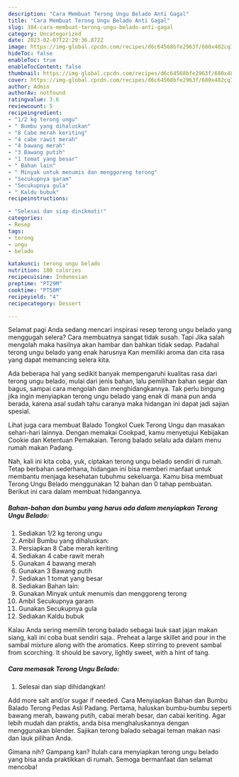 ```yaml
---
description: "Cara Membuat Terong Ungu Belado Anti Gagal"
title: "Cara Membuat Terong Ungu Belado Anti Gagal"
slug: 384-cara-membuat-terong-ungu-belado-anti-gagal
category: Uncategorized
date: 2023-02-07T22:29:36.872Z
image: https://img-global.cpcdn.com/recipes/d6c64568bfe2963f/680x482cq70/terong-ungu-belado-foto-resep-utama.jpg
hideToc: false
enableToc: true
enableTocContent: false
thumbnail: https://img-global.cpcdn.com/recipes/d6c64568bfe2963f/680x482cq70/terong-ungu-belado-foto-resep-utama.jpg
cover: https://img-global.cpcdn.com/recipes/d6c64568bfe2963f/680x482cq70/terong-ungu-belado-foto-resep-utama.jpg
author: Admin
authorAv: notfound
ratingvalue: 3.6
reviewcount: 5
recipeingredient:
- "1/2 kg terong ungu"
- " Bumbu yang dihaluskan"
- "8 Cabe merah keriting"
- "4 cabe rawit merah"
- "4 bawang merah"
- "3 Bawang putih"
- "1 tomat yang besar"
- " Bahan lain"
- " Minyak untuk menumis dan menggoreng terong"
- "Secukupnya garam"
- "Secukupnya gula"
- " Kaldu bubuk"
recipeinstructions:

- "Selesai dan siap dinikmati!"
categories:
- Resep
tags:
- terong
- ungu
- belado

katakunci: terong ungu belado 
nutrition: 180 calories
recipecuisine: Indonesian
preptime: "PT29M"
cooktime: "PT58M"
recipeyield: "4"
recipecategory: Dessert

---
```



Selamat pagi Anda sedang mencari inspirasi resep terong ungu belado yang menggugah selera? Cara membuatnya sangat tidak susah. Tapi Jika salah mengolah maka hasilnya akan hambar dan bahkan tidak sedap. Padahal terong ungu belado yang enak harusnya Kan memiliki aroma dan cita rasa yang dapat memancing selera kita.


Ada beberapa hal yang sedikit banyak mempengaruhi kualitas rasa dari terong ungu belado, mulai dari jenis bahan, lalu pemilihan bahan segar dan bagus, sampai cara mengolah dan menghidangkannya. Tak perlu bingung jika ingin menyiapkan terong ungu belado yang enak di mana pun anda berada, karena asal sudah tahu caranya maka hidangan ini dapat jadi sajian spesial.

Lihat juga cara membuat Balado Tongkol Cuek Terong Ungu dan masakan sehari-hari lainnya. Dengan memakai Cookpad, kamu menyetujui Kebijakan Cookie dan Ketentuan Pemakaian. Terong balado selalu ada dalam menu rumah makan Padang.


Nah, kali ini kita coba, yuk, ciptakan terong ungu belado sendiri di rumah. Tetap berbahan sederhana, hidangan ini bisa memberi manfaat untuk membantu menjaga kesehatan tubuhmu sekeluarga. Kamu bisa membuat Terong Ungu Belado menggunakan 12 bahan dan 0 tahap pembuatan. Berikut ini cara dalam membuat hidangannya.

<!--inarticleads1-->

##### Bahan-bahan dan bumbu yang harus ada dalam menyiapkan Terong Ungu Belado:

1. Sediakan 1/2 kg terong ungu
1. Ambil  Bumbu yang dihaluskan:
1. Persiapkan 8 Cabe merah keriting
1. Sediakan 4 cabe rawit merah
1. Gunakan 4 bawang merah
1. Gunakan 3 Bawang putih
1. Sediakan 1 tomat yang besar
1. Sediakan  Bahan lain:
1. Gunakan  Minyak untuk menumis dan menggoreng terong
1. Ambil Secukupnya garam
1. Gunakan Secukupnya gula
1. Sediakan  Kaldu bubuk


Kalau Anda sering memilih terong balado sebagai lauk saat jajan makan siang, kali ini coba buat sendiri saja.. Preheat a large skillet and pour in the sambal mixture along with the aromatics. Keep stirring to prevent sambal from scorching. It should be savory, lightly sweet, with a hint of tang. 

<!--inarticleads2-->

##### Cara memasak Terong Ungu Belado:


1. Selesai dan siap dihidangkan!

Add more salt and/or sugar if needed. Cara Menyiapkan Bahan dan Bumbu Balado Terong Pedas Asli Padang. Pertama, haluskan bumbu-bumbu seperti bawang merah, bawang putih, cabai merah besar, dan cabai keriting. Agar lebih mudah dan praktis, anda bisa menghaluskannya dengan menggunakan blender. Sajikan terong balado sebagai teman makan nasi dan lauk pilihan Anda. 

Gimana nih? Gampang kan? Itulah cara menyiapkan terong ungu belado yang bisa anda praktikkan di rumah. Semoga bermanfaat dan selamat mencoba!
